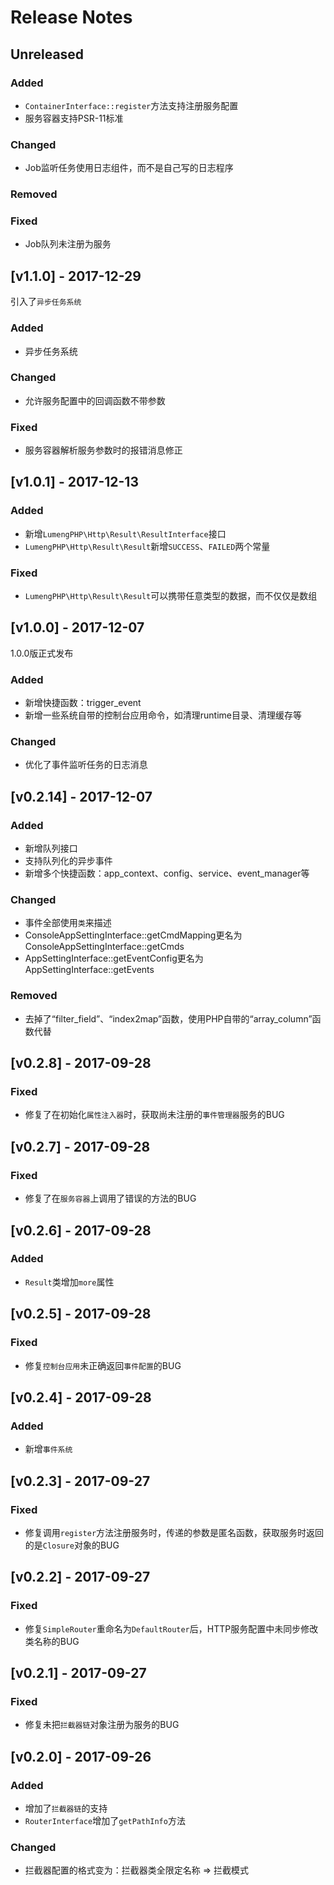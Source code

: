 # Release Notes

## Unreleased

### Added
- `ContainerInterface::register`方法支持注册服务配置
- 服务容器支持PSR-11标准

### Changed
- Job监听任务使用日志组件，而不是自己写的日志程序

### Removed

### Fixed
- Job队列未注册为服务

## [v1.1.0] - 2017-12-29

引入了`异步任务系统`

### Added
- 异步任务系统

### Changed
- 允许服务配置中的回调函数不带参数

### Fixed
- 服务容器解析服务参数时的报错消息修正

## [v1.0.1] - 2017-12-13

### Added
- 新增`LumengPHP\Http\Result\ResultInterface`接口
- `LumengPHP\Http\Result\Result`新增`SUCCESS`、`FAILED`两个常量

### Fixed
- `LumengPHP\Http\Result\Result`可以携带任意类型的数据，而不仅仅是数组

## [v1.0.0] - 2017-12-07

1.0.0版正式发布

### Added
- 新增快捷函数：trigger_event
- 新增一些系统自带的控制台应用命令，如清理runtime目录、清理缓存等

### Changed
- 优化了事件监听任务的日志消息

## [v0.2.14] - 2017-12-07

### Added
- 新增队列接口
- 支持队列化的异步事件
- 新增多个快捷函数：app_context、config、service、event_manager等

### Changed
- 事件全部使用`类`来描述
- ConsoleAppSettingInterface::getCmdMapping更名为ConsoleAppSettingInterface::getCmds
- AppSettingInterface::getEventConfig更名为AppSettingInterface::getEvents

### Removed
- 去掉了“filter_field”、“index2map”函数，使用PHP自带的“array_column”函数代替

## [v0.2.8] - 2017-09-28

### Fixed
- 修复了在初始化`属性注入器`时，获取尚未注册的`事件管理器`服务的BUG

## [v0.2.7] - 2017-09-28

### Fixed
- 修复了在`服务容器`上调用了错误的方法的BUG

## [v0.2.6] - 2017-09-28

### Added
- `Result`类增加`more`属性

## [v0.2.5] - 2017-09-28

### Fixed
- 修复`控制台应用`未正确返回`事件配置`的BUG

## [v0.2.4] - 2017-09-28

### Added
- 新增`事件系统`

## [v0.2.3] - 2017-09-27

### Fixed
- 修复调用`register`方法注册服务时，传递的参数是匿名函数，获取服务时返回的是`Closure`对象的BUG

## [v0.2.2] - 2017-09-27

### Fixed
- 修复`SimpleRouter`重命名为`DefaultRouter`后，HTTP服务配置中未同步修改类名称的BUG

## [v0.2.1] - 2017-09-27

### Fixed
- 修复未把`拦截器链`对象注册为服务的BUG

## [v0.2.0] - 2017-09-26

### Added
- 增加了`拦截器链`的支持
- `RouterInterface`增加了`getPathInfo`方法

### Changed
- 拦截器配置的格式变为：拦截器类全限定名称 => 拦截模式
